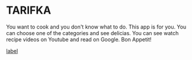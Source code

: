 # TARIFKA
You want to cook and you don't know what to do. This app is for you. You can choose one of the categories and see delicias. You can see watch recipe videos on Youtube and read on Google. Bon Appetit!

[label](https://user-images.githubusercontent.com/90919011/224490891-73082160-077f-412d-b8f3-5d28318b9fb8.mp4)